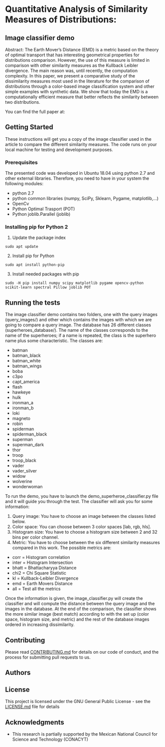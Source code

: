 # Quantitative Analysis of Similarity Measures of Distributions: 
## Image classifier demo

Abstract: The Earth Mover’s Distance (EMD) is a metric based on the theory of optimal transport that has interesting geometrical properties for distributions comparison. However, the use of this measure is limited in comparison with other similarity measures as the Kullback Leibler divergence. The main reason was, until recently, the computation complexity. In this paper, we present a comparative study of the dissimilarity measures most used in the literature for the comparison of distributions through a color-based image classification system and other simple examples with synthetic data. We show that today the EMD is a computationally efficient measure that better reflects the similarity between two distributions.

You can find the full paper at: 

## Getting Started
These instructions will get you a copy of the image classifier used in the article to compare the different similarity measures. The code runs on your local machine for testing and development purposes.

### Prerequisites
The presented code was developed in Ubuntu 18.04 using python 2.7 and other external libraries. Therefore, you need to have in your system the following modules:

* python 2.7
* python common libraries (numpy, SciPy, Sklearn, Pygame, matplotlib,...)
* OpenCv
* Python Optimal Trasport (POT)
* Python joblib.Parallel (joblib)

### Installing pip for Python 2
1. Update the package index
```console
sudo apt update
```
2. Install pip for Python
```console
sudo apt install python-pip
```
3. Install needed packages with pip
```console
sudo -H pip install numpy scipy matplotlib pygame opencv-python scikit-learn spectral Pillow joblib POT
```
## Running the tests
The image classifier demo contains two folders, one with the query images (query_images/) and other which contains the images with which we are going to compare a query image. The database has 26 different classes (superheroes_database/). The name of the classes corresponds to the name of the superheroes; if a name is repeated, the class is the superhero name plus some characteristic. The classes are:
* batman 
* batman_black
* batman_white
* batman_wings
* boba
* c3po
* capt_america
* flash
* hawkeye
* hulk
* ironman_a
* ironman_b
* loki
* magneto
* robin
* spiderman
* spiderman_black
* superman
* superman_dark
* thor
* troop
* troop_black
* vader
* vader_silver
* widow
* wolverine
* wonderwoman
 
To run the demo, you have to launch the demo_superheroe_classifier.py file and it will guide you through the test. The classifier will ask you for some information:
 
1. Query image: You have to choose an image between the classes listed below.
2. Color space: You can choose between 3 color spaces [lab, rgb, hls].
3. Histogram size: You have to choose a histogram size between 2 and 32 bins per color channel.
4. Metric: You have to choose between the six different similarity measures compared in this work. The possible metrics are:
* corr = Histogram correlation
* inter = Histogram Intersection
* bhatt = Bhattacharyya Distance
* chi2 = Chi Square Statistic
* kl = Kullback-Leibler Divergence
* emd = Earth Movers Distance
* all = Test all the metrics

Once the information is given, the image_classifier.py will create the classifier and will compute the distance between the query image and the images in the database. At the end of the comparison, the classifier shows the more similar image (best match) according to with the set up (color space, histogram size, and metric) and the rest of the database images ordered in increasing dissimilarity.

## Contributing

Please read [CONTRIBUTING.md](CONTRIBUTING.md) for details on our code of conduct, and the process for submitting pull requests to us.

## Authors
<!---
* **Eric Bazán** *<eric.bazan@mines-paristech.fr>* - *Initial work*
* **Petr Dokládal** *<petr.dokladaln@mines-paristech.fr>*- *Initial work* 
* **Eva Dokládalová** *<eva.dokladalova@esiee.fr>*- *Initial work* 
-->
## License

This project is licensed under the GNU General Public License - see the [LICENSE.md](LICENSE.md) file for details

## Acknowledgments

* This research is partially supported by the Mexican National Council for Science and Technology (CONACYT)

